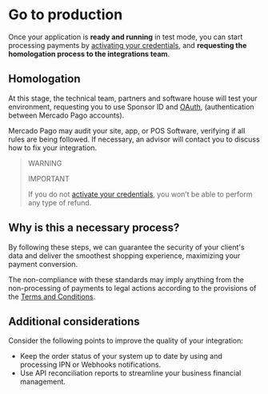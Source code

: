 # Go to production

Once your application is **ready and running** in test mode, you can start processing payments by [activating your credentials]([FAKER][CREDENTIALS][URL]), and **requesting the homologation process to the integrations team**.

## Homologation

At this stage, the technical team, partners and software house will test your environment, requesting you to use Sponsor ID and [OAuth](/developers/en/guides/additional-content/security/oauth/introduction), (authentication between Mercado Pago accounts).


Mercado Pago may audit your site, app, or POS Software, verifying if all rules are being followed. If necessary, an advisor will contact you to discuss how to fix your integration.

> WARNING
>
> IMPORTANT
>
> If you do not [activate your credentials]([FAKER][CREDENTIALS][URL]), you won’t be able to perform any type of refund.

## Why is this a necessary process?

By following these steps, we can guarantee the security of your client's data and deliver the smoothest shopping experience, maximizing your payment conversion.

The non-compliance with these standards may imply anything from the non-processing of payments to legal actions according to the provisions of the [Terms and Conditions](https://www.mercadopago[FAKER][URL][DOMAIN]/help/terms-and-conditions_299).

## Additional considerations

Consider the following points to improve the quality of your integration:

* Keep the order status of your system up to date by using and processing IPN or Webhooks notifications.
* Use API reconciliation reports to streamline your business financial management.


